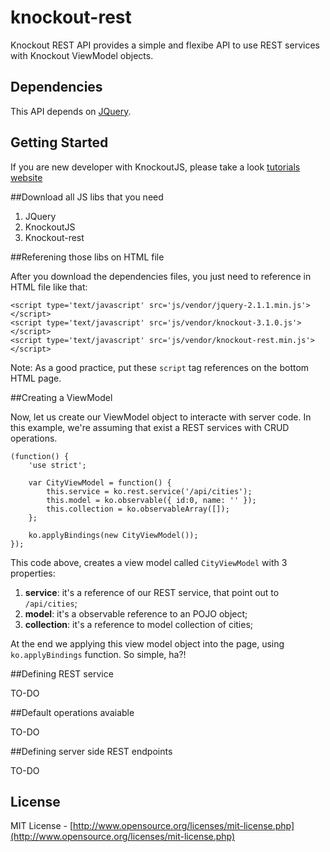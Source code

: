 knockout-rest
=============

Knockout REST API provides a simple and flexibe API to use REST services with Knockout ViewModel objects.

Dependencies
---

This API depends on [JQuery](http://jquery.com).

Getting Started
---

If you are new developer with KnockoutJS, please take a look [tutorials website](http://knockoutjs.com/documentation/introduction.html)

##Download all JS libs that you need

  1. JQuery
  2. KnockoutJS
  3. Knockout-rest

##Referening those libs on HTML file

After you download the dependencies files, you just need to reference in HTML file like that:

	<script type='text/javascript' src='js/vendor/jquery-2.1.1.min.js'></script>
	<script type='text/javascript' src='js/vendor/knockout-3.1.0.js'></script>
	<script type='text/javascript' src='js/vendor/knockout-rest.min.js'></script>

Note: As a good practice, put these `script` tag references on the bottom HTML page.

##Creating a ViewModel

Now, let us create our ViewModel object to interacte with server code. In this example, we're assuming that exist a REST services with CRUD operations.

	(function() {
	    'use strict';

	    var CityViewModel = function() {
	        this.service = ko.rest.service('/api/cities');
	        this.model = ko.observable({ id:0, name: '' });
	        this.collection = ko.observableArray([]);
	    };

	    ko.applyBindings(new CityViewModel());
	});

This code above, creates a view model called `CityViewModel` with 3 properties:

  1. **service**: it's a reference of our REST service, that point out to `/api/cities`;
  2. **model**: it's a observable reference to an POJO object;
  3. **collection**: it's a reference to model collection of cities;

At the end we applying this view model object into the page, using `ko.applyBindings` function. So simple, ha?!

##Defining REST service

TO-DO

##Default operations avaiable

TO-DO

##Defining server side REST endpoints

TO-DO

License
---

MIT License - [http://www.opensource.org/licenses/mit-license.php](http://www.opensource.org/licenses/mit-license.php)
